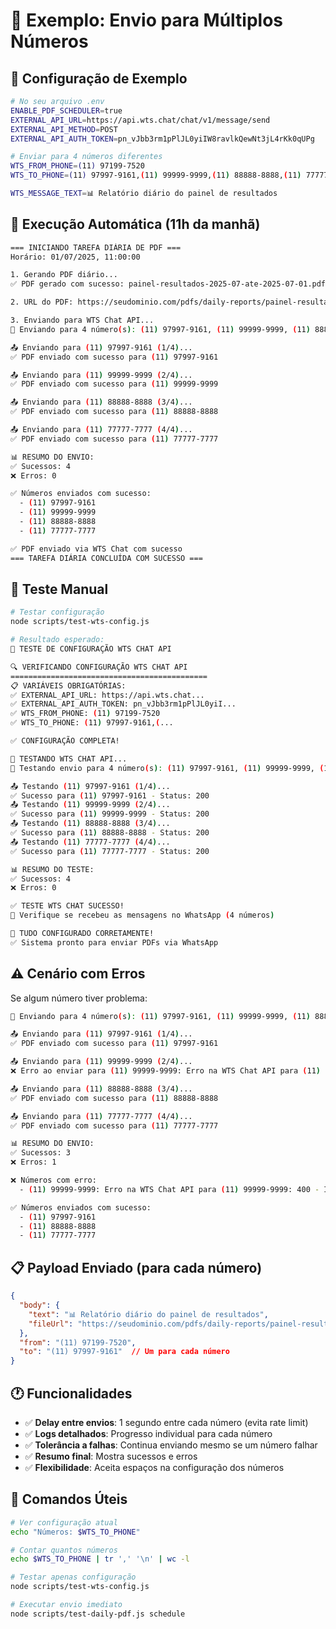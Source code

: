 # 📱 Exemplo: Envio para Múltiplos Números

## 🔧 Configuração de Exemplo

```bash
# No seu arquivo .env
ENABLE_PDF_SCHEDULER=true
EXTERNAL_API_URL=https://api.wts.chat/chat/v1/message/send
EXTERNAL_API_METHOD=POST
EXTERNAL_API_AUTH_TOKEN=pn_vJbb3rm1pPlJL0yiIW8ravlkQewNt3jL4rKk0qUPg

# Enviar para 4 números diferentes
WTS_FROM_PHONE=(11) 97199-7520
WTS_TO_PHONE=(11) 97997-9161,(11) 99999-9999,(11) 88888-8888,(11) 77777-7777

WTS_MESSAGE_TEXT=📊 Relatório diário do painel de resultados
```

## 🚀 Execução Automática (11h da manhã)

```bash
=== INICIANDO TAREFA DIÁRIA DE PDF ===
Horário: 01/07/2025, 11:00:00

1. Gerando PDF diário...
✅ PDF gerado com sucesso: painel-resultados-2025-07-ate-2025-07-01.pdf

2. URL do PDF: https://seudominio.com/pdfs/daily-reports/painel-resultados-2025-07-ate-2025-07-01.pdf

3. Enviando para WTS Chat API...
📱 Enviando para 4 número(s): (11) 97997-9161, (11) 99999-9999, (11) 88888-8888, (11) 77777-7777

📤 Enviando para (11) 97997-9161 (1/4)...
✅ PDF enviado com sucesso para (11) 97997-9161

📤 Enviando para (11) 99999-9999 (2/4)...
✅ PDF enviado com sucesso para (11) 99999-9999

📤 Enviando para (11) 88888-8888 (3/4)...
✅ PDF enviado com sucesso para (11) 88888-8888

📤 Enviando para (11) 77777-7777 (4/4)...
✅ PDF enviado com sucesso para (11) 77777-7777

📊 RESUMO DO ENVIO:
✅ Sucessos: 4
❌ Erros: 0

✅ Números enviados com sucesso:
  - (11) 97997-9161
  - (11) 99999-9999
  - (11) 88888-8888
  - (11) 77777-7777

✅ PDF enviado via WTS Chat com sucesso
=== TAREFA DIÁRIA CONCLUÍDA COM SUCESSO ===
```

## 🧪 Teste Manual

```bash
# Testar configuração
node scripts/test-wts-config.js

# Resultado esperado:
🚀 TESTE DE CONFIGURAÇÃO WTS CHAT API

🔍 VERIFICANDO CONFIGURAÇÃO WTS CHAT API
============================================
📋 VARIÁVEIS OBRIGATÓRIAS:
✅ EXTERNAL_API_URL: https://api.wts.chat...
✅ EXTERNAL_API_AUTH_TOKEN: pn_vJbb3rm1pPlJL0yiI...
✅ WTS_FROM_PHONE: (11) 97199-7520
✅ WTS_TO_PHONE: (11) 97997-9161,(...

✅ CONFIGURAÇÃO COMPLETA!

🧪 TESTANDO WTS CHAT API...
📱 Testando envio para 4 número(s): (11) 97997-9161, (11) 99999-9999, (11) 88888-8888, (11) 77777-7777

📤 Testando (11) 97997-9161 (1/4)...
✅ Sucesso para (11) 97997-9161 - Status: 200
📤 Testando (11) 99999-9999 (2/4)...
✅ Sucesso para (11) 99999-9999 - Status: 200
📤 Testando (11) 88888-8888 (3/4)...
✅ Sucesso para (11) 88888-8888 - Status: 200
📤 Testando (11) 77777-7777 (4/4)...
✅ Sucesso para (11) 77777-7777 - Status: 200

📊 RESUMO DO TESTE:
✅ Sucessos: 4
❌ Erros: 0

✅ TESTE WTS CHAT SUCESSO!
📱 Verifique se recebeu as mensagens no WhatsApp (4 números)

🎉 TUDO CONFIGURADO CORRETAMENTE!
✅ Sistema pronto para enviar PDFs via WhatsApp
```

## ⚠️ Cenário com Erros

Se algum número tiver problema:

```bash
📱 Enviando para 4 número(s): (11) 97997-9161, (11) 99999-9999, (11) 88888-8888, (11) 77777-7777

📤 Enviando para (11) 97997-9161 (1/4)...
✅ PDF enviado com sucesso para (11) 97997-9161

📤 Enviando para (11) 99999-9999 (2/4)...
❌ Erro ao enviar para (11) 99999-9999: Erro na WTS Chat API para (11) 99999-9999: 400 - Invalid phone number

📤 Enviando para (11) 88888-8888 (3/4)...
✅ PDF enviado com sucesso para (11) 88888-8888

📤 Enviando para (11) 77777-7777 (4/4)...
✅ PDF enviado com sucesso para (11) 77777-7777

📊 RESUMO DO ENVIO:
✅ Sucessos: 3
❌ Erros: 1

❌ Números com erro:
  - (11) 99999-9999: Erro na WTS Chat API para (11) 99999-9999: 400 - Invalid phone number

✅ Números enviados com sucesso:
  - (11) 97997-9161
  - (11) 88888-8888
  - (11) 77777-7777
```

## 📋 Payload Enviado (para cada número)

```json
{
  "body": {
    "text": "📊 Relatório diário do painel de resultados",
    "fileUrl": "https://seudominio.com/pdfs/daily-reports/painel-resultados-2025-07-ate-2025-07-01.pdf"
  },
  "from": "(11) 97199-7520",
  "to": "(11) 97997-9161"  // Um para cada número
}
```

## 🕐 Funcionalidades

- ✅ **Delay entre envios**: 1 segundo entre cada número (evita rate limit)
- ✅ **Logs detalhados**: Progresso individual para cada número  
- ✅ **Tolerância a falhas**: Continua enviando mesmo se um número falhar
- ✅ **Resumo final**: Mostra sucessos e erros
- ✅ **Flexibilidade**: Aceita espaços na configuração dos números

## 🔧 Comandos Úteis

```bash
# Ver configuração atual
echo "Números: $WTS_TO_PHONE"

# Contar quantos números
echo $WTS_TO_PHONE | tr ',' '\n' | wc -l

# Testar apenas configuração
node scripts/test-wts-config.js

# Executar envio imediato
node scripts/test-daily-pdf.js schedule
``` 